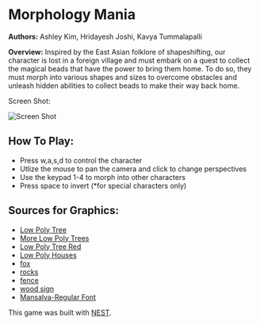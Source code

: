 # Morphology Mania

**Authors:** Ashley Kim, Hridayesh Joshi, Kavya Tummalapalli

**Overview:** Inspired by the East Asian folklore of shapeshifting, our character is lost in a foreign village and must embark on a quest to collect the magical beads that have the power to bring them home. To do so, they must morph into various shapes and sizes to overcome obstacles and unleash hidden abilities to collect beads to make their way back home. 

Screen Shot:

![Screen Shot](screenshot.png)

## How To Play:
* Press w,a,s,d to control the character
* Utlize the mouse to pan the camera and click to change perspectives
* Use the keypad 1-4 to morph into other characters
* Press space to invert (*for special characters only) 
  


## Sources for Graphics: 
* [Low Poly Tree](https://sketchfab.com/simonustal)
* [More Low Poly Trees](https://sketchfab.com/3d-models/low-poly-trees-51cae4a194344e8bbfbd0a4cff205f76)
* [Low Poly Tree Red](https://sketchfab.com/3d-models/rocks-low-poly-starter-pack-2a362c908b1047539b1f4f5d78d30b4e)
* [Low Poly Houses](https://sketchfab.com/3d-models/low-poly-environment-2e18c1baa9164093ad2e99e0a904363a)
* [fox](https://sketchfab.com/3d-models/fox-8f4967b2860044279457fa2465f59f76)
* [rocks](https://sketchfab.com/3d-models/rocks-low-poly-starter-pack-2a362c908b1047539b1f4f5d78d30b4e)
* [fence](https://sketchfab.com/3d-models/fence-b5a3d0b102ee43498c87bf80db94bc3e#download)
* [wood sign](https://sketchfab.com/3d-models/wooden-sign-low-poly-923ce9265cf244558ffa3b8c127d8111)
* [Mansalva-Regular Font](https://fonts.google.com/specimen/Mansalva?preview.text=Morphology%20Mania&preview.text_type=custom&category=Display,Handwriting,Monospace)

This game was built with [NEST](NEST.md).

